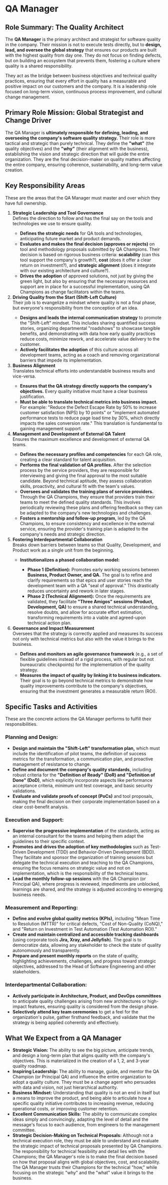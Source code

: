 # QA Manager

## Role Summary: The Quality Architect

The **QA Manager** is the primary architect and strategist for software quality in the company. Their mission is not to execute tests directly, but to **design, lead, and oversee the global strategy** that ensures our products are built with the highest quality from day one. They do not focus on finding defects, but on building an ecosystem that prevents them, fostering a culture where quality is a shared responsibility.

They act as the bridge between business objectives and technical quality practices, ensuring that every effort in quality has a measurable and positive impact on our customers and the company. It is a leadership role focused on long-term vision, continuous process improvement, and cultural change management.

## Primary Role Mission: Global Strategist and Change Driver

The QA Manager is **ultimately responsible for defining, leading, and overseeing the company's software quality strategy.** Their role is more tactical and strategic than purely technical. They define the **"what"** (the quality objectives) and the **"why"** (their alignment with the business), establishing the vision and strategic direction that will guide the entire organization. They are the final decision-maker on quality matters affecting the entire company, ensuring coherence, sustainability, and long-term value creation.

## Key Responsibility Areas

These are the areas that the QA Manager must master and over which they have full ownership.

<ol>
    <li><strong>Strategic Leadership and Tool Governance</strong></li>
    Defines the direction to follow and has the final say on the tools and technologies we use to ensure quality.
    <ul>
        <li><strong>Defines the strategic needs</strong> for QA tools and technologies, anticipating future market and product demands.</li>
        <li><strong>Evaluates and makes the final decision (approves or rejects)</strong> on tool and methodology proposals submitted by QA Champions. Their decision is based on rigorous business criteria: <strong>scalability</strong> (can this tool support the company's growth?), <strong>cost</strong> (does it offer a clear return on investment?), and <strong>strategic alignment</strong> (does it integrate with our existing architecture and culture?).</li>
        <li><strong>Drives the adoption</strong> of approved solutions, not just by giving the green light, but also by ensuring that the necessary resources and support are in place for a successful implementation, using QA Champions as change facilitators within the teams.</li>
    </ul>
    <li><strong>Driving Quality from the Start (Shift-Left Culture)</strong></li>
    Their job is to evangelize a mindset where quality is not a final phase, but everyone's responsibility from the conception of an idea.
    <ul>
        <li><strong>Designs and leads the internal communication strategy</strong> to promote the "Shift-Left" mindset. This includes sharing quantified success stories, organizing departmental "roadshows" to showcase tangible benefits, and demonstrating with data how early quality practices reduce costs, minimize rework, and accelerate value delivery to the customer.</li>
        <li><strong>Actively facilitates the adoption</strong> of this culture across all development teams, acting as a coach and removing organizational barriers that impede its implementation.</li>
    </ul>
    <li><strong>Business Alignment</strong></li>
    Translates technical efforts into understandable business results and vice-versa.
    <ul>
        <li><strong>Ensures that the QA strategy directly supports the company's objectives.</strong> Every quality initiative must have a clear business justification.</li>
        <li><strong>Must be able to translate technical metrics into business impact.</strong> For example: "Reduce the Defect Escape Rate by 50% to increase customer satisfaction (NPS) by 10 points" or "implement automated performance tests to reduce page load time by 30%, which directly impacts the sales conversion rate." This translation is fundamental to gaining management support.</li>
    </ul>
    <li><strong>Management and Development of External QA Talent</strong></li>
    Ensures the maximum excellence and development of external QA teams.
    <ul>
        <li><strong>Defines the necessary profiles and competencies</strong> for each QA role, creating a clear standard for talent acquisition.</li>
        <li><strong>Performs the final validation of QA profiles.</strong> After the selection process by the service providers, they are responsible for interviewing and giving the final approval to the most suitable candidate. Beyond technical aptitude, they assess collaboration skills, proactivity, and cultural fit with the team's values.</li>
        <li><strong>Oversees and validates the training plans of service providers.</strong> Through the QA Champions, they ensure that providers train their teams to meet the defined quality standards. This involves periodically reviewing these plans and offering feedback so they can be adapted to the company's new technologies and challenges.</li>
        <li><strong>Fosters a mentorship and follow-up program,</strong> led by the QA Champions, to ensure consistency and excellence in the external service, ensuring the provider's training plan is adapted to the company's needs and strategic direction.</li>
    </ul>
    <li><strong>Fostering Interdepartmental Collaboration</strong></li>
    Breaks down barriers between teams so that Quality, Development, and Product work as a single unit from the beginning.
    <ul>
        <li><strong>Institutionalizes a phased collaboration model:</strong></li>
        <ul>
            <li><strong>Phase 1 (Definition):</strong> Promotes early working sessions between <strong>Business, Product Owner, and QA.</strong> The goal is to refine and clarify requirements so that epics and user stories reach the development team with a QA "seal of approval." This drastically reduces uncertainty and rework in later stages.</li>
            <li><strong>Phase 2 (Technical Alignment):</strong> Once the requirements are validated, they facilitate <strong>"Three Amigos" sessions (Product, Development, QA)</strong> to ensure a shared technical understanding, resolve doubts, and allow for accurate effort estimation, transforming requirements into a viable and agreed-upon technical action plan.</li>
        </ul>
    </ul>
    <li><strong>Governance and Impact Measurement</strong></li>
    Oversees that the strategy is correctly applied and measures its success not only with technical metrics but also with the value it brings to the business.
    <ul>
        <li><strong>Defines and monitors an agile governance framework</strong> (e.g., a set of flexible guidelines instead of a rigid process, with regular but not bureaucratic checkpoints) for the implementation of the quality strategy.</li>
        <li><strong>Measures the impact of quality by linking it to business indicators.</strong> Their goal is to go beyond technical metrics to demonstrate how quality improvements contribute to the company's objectives, ensuring that the investment generates a measurable return (ROI).</li>
    </ul>
</ol>

## Specific Tasks and Activities

These are the concrete actions the QA Manager performs to fulfill their responsibilities.

### Planning and Design:

<ul>
    <li><strong>Design and maintain the "Shift-Left" transformation plan,</strong> which must include the identification of pilot teams, the definition of success metrics for the transformation, a communication plan, and proactive management of resistance to change.</li>
    <li><strong>Define and document the company's quality standards,</strong> including robust criteria for the <strong>"Definition of Ready" (DoR) and "Definition of Done" (DoD)</strong>, which explicitly incorporate aspects like performance acceptance criteria, minimum unit test coverage, and basic security validations.</li>
    <li><strong>Evaluate and validate proofs of concept (PoCs)</strong> and tool proposals, making the final decision on their corporate implementation based on a clear cost-benefit analysis.</li>
</ul>

### Execution and Support:

<ul>
    <li><strong>Supervise the progressive implementation</strong> of the standards, acting as an internal consultant for the teams and helping them adapt the guidelines to their specific context.</li>
    <li><strong>Promotes and drives the adoption of key methodologies</strong> such as Test-Driven Development (TDD) and Behavior-Driven Development (BDD). They facilitate and sponsor the organization of training sessions but delegate the technical execution and teaching to the QA Champions, ensuring the focus remains on strategic value and not on implementation, which is the responsibility of the technical teams.</li>
    <li><strong>Lead the monthly follow-up sessions</strong> with the QA Champion (or Principal QA), where progress is reviewed, impediments are unblocked, learnings are shared, and the strategy is adjusted according to emerging business needs.</li>
</ul>

### Measurement and Reporting:

<ul>
    <li><strong>Define and evolve global quality metrics (KPIs),</strong> including "Mean Time to Resolution (MTTR)" for critical defects, "Cost of Non-Quality (CoNQ)," and "Return on Investment in Test Automation (Test Automation ROI)."</li>
    <li><strong>Create and maintain centralized and accessible tracking dashboards</strong> (using corporate tools <strong>Jira, Xray, and Jellyfish</strong>). The goal is to democratize data, allowing any stakeholder to check the state of quality autonomously and transparently.</li>
    <li><strong>Prepare and present monthly reports</strong> on the state of quality, highlighting achievements, challenges, and progress toward strategic objectives, addressed to the Head of Software Engineering and other stakeholders.</li>
</ul>

### Interdepartmental Collaboration:

<ul>
    <li><strong>Actively participate in Architecture, Product, and DevOps committees</strong> to anticipate quality challenges arising from new architectures or high-impact features, ensuring quality is considered from the design phase.</li>
    <li><strong>Selectively attend key team ceremonies</strong> to get a feel for the organization's pulse, gather firsthand feedback, and validate that the strategy is being applied coherently and effectively.</li>
</ul>

## What We Expect from a QA Manager

<ul>
    <li><strong>Strategic Vision:</strong> The ability to see the big picture, anticipate trends, and design a long-term plan that aligns quality with the company's objectives. This is materialized in the creation of a 1, 2, and 3-year quality roadmap.</li>
    <li><strong>Inspiring Leadership:</strong> The ability to manage, guide, and mentor the QA Champion (or Principal QA) and influence the entire organization to adopt a quality culture. They must be a change agent who persuades with data and vision, not just hierarchical authority.</li>
    <li><strong>Business Mindset:</strong> Understanding that quality is not an end in itself but a means to improve the product, and being able to articulate how a specific quality initiative contributes to increasing revenue, reducing operational costs, or improving customer retention.</li>
    <li><strong>Excellent Communication Skills:</strong> The ability to communicate complex ideas simply and convincingly, adapting the level of detail and the message's focus to each audience, from engineers to the management committee.</li>
    <li><strong>Strategic Decision-Making on Technical Proposals:</strong> Although not a technical execution role, they must be able to understand and evaluate the strategic impact of technical proposals presented by QA Champions. The responsibility for technical feasibility and detail lies with the Champions; the QA Manager's role is to make the final decision based on how that proposal aligns with global objectives, cost, and scalability. The QA Manager trusts their Champions for the technical "how," while focusing on the strategic "why" and the "what" value it brings to the business.</li>
</ul>
